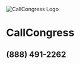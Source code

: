 ![CallCongress Logo](https://github.com/johndbritton/CallCongress/raw/master/images/logo.png)

# CallCongress
## (888) 491-2262

